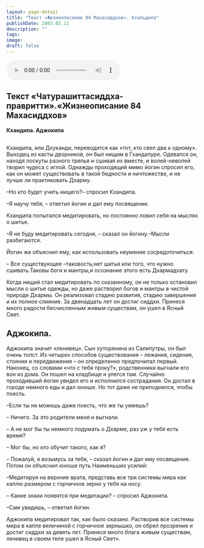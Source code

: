 ```yaml
---
layout: page-detail
title: "Текст «Жизнеописание 84 Махасиддхов». Кхальдипа"
publishDate: 2003.02.11
description: ""
tags:
image:
draft: false
---
```


<audio title="2003.02.11 - Текст «Жизнеописание 84 Махасиддхов». Кхальдипа.mp3" src="/upload/iblock/c82/c82d106e28d638a52d7a41c79da5acdd.mp3" controls=""></audio>

  
## 
## **Текст «Чатурашиттасиддха-правритти».«Жизнеописание 84 Махасиддхов»**  
**Кхандипа. Аджокипа**

## 
## 
## 
##   
 Кхандипа, или Дхуканди, переводится как «тот, кто свел два к одному». Выходец из касты дворников, он был нищим в Гхандапуре. Одевался он, находя лоскуты разного тряпья и сшивая их вместе, и волей-неволей творил чудеса с иглой. Однажды проходящий мимо йогин спросил его, как он может существовать в такой бедности и ничтожестве, и не лучше ли практиковать Дхарму.

 –Но кто будет учить нищего?– спросил Кхандипа.

 –Я научу тебя, – ответил йогин и дал ему посвящение.

 Кхандипа попытался медитировать, но постоянно ловил себя на мыслях о шитье.

 –Я не буду медитировать сегодня, – сказал он йогину.–Мысли разбегаются.

 Йогин же объяснил ему, как использовать неумение сосредоточиться:

 – Все существующее –таковость;нет шитья или того, что нужно сшивать.Таковы боги и мантры,и осознание этого есть Дхармадхату.

 Когда нищий стал медитировать по сказанному, он не только остановил мысли о шитье одежды, но даже растворил богов и мантры в чистой природе Дхармы. Он реализовал стадию развития, стадию завершения и их полное слияние. За двенадцать лет он достиг сиддхи. Принеся много радости бесчисленным живым существам, он ушел в Ясный Свет.

## 
## **Аджокипа.**
 Аджокипа значит «ленивец». Сын хуторянина из Салипутры, он был очень толст. Из четырех способов существования – лежания, сидения, стояния и передвижения – он определенно предпочитал первый. Наконец, со словами «что с тебя проку?», родственники выгнали его вон из дома. Он пошел на кладбище и улегся там. Случайно проходивший йогин увидел его и исполнился сострадания. Он достал в городе немного еды и дал юноше. Но тот даже не приподнялся, чтобы поесть.

 –Если ты не можешь даже поесть, что же ты умеешь?

 – Ничего. За это родители меня и выгнали.

 – А не мог бы ты немного подумать о Дхарме, раз уж у тебя есть время?

 – Мог бы, но кто обучит такого, как я?

 – Пожалуй, я возьмусь за тебя, – сказал йогин и дал ему посвящение. Потом он объяснил юноше путь Наименьших усилий:

 –Медитируя на верхние врата, представь все три системы мира как каплю размером с горчичное зерно у тебя на носу.

 – Какие знаки появятся при медитации? – спросил Аджокипа.

 –Сам увидишь, – ответил йогин.

 Аджокипа медитировал так, как было сказано. Растворив все системы мира в капле величиной с горчичное зернышко, он обрел прозрение и достиг сиддхи за девять лет. Принеся много блага живым существам, ленивец в своем теле ушел в Ясный Свет».
  
  
